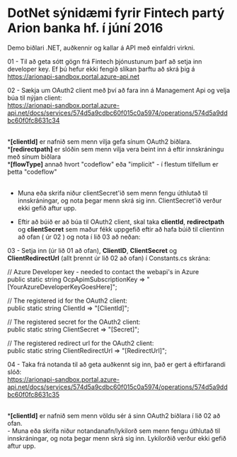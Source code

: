 # DotNet sýnidæmi fyrir Fintech partý Arion banka hf. í júní 2016 
Demo biðlari .NET, auðkennir og kallar á API með einfaldri virkni.

01 - Til að geta sótt gögn frá Fintech þjónustunum þarf að setja inn developer key. Ef þú hefur ekki fengið slíkan þarftu að skrá þig á https://arionapi-sandbox.portal.azure-api.net<br>

02 - Sækja um OAuth2 client með því að fara inn á Management Api og velja búa til nýjan client:<br>
https://arionapi-sandbox.portal.azure-api.net/docs/services/574d5a9cdbc60f015c0a5974/operations/574d5a9ddbc60f0fc8631c34

<br>
*<b>[clientId]</b> er nafnið sem menn vilja gefa sínum OAuth2 biðlara.<br> 
*<b>[redirectpath]</b> er slóðin sem menn vilja vera beint inn á eftir innskráningu með sínum biðlara<br>
*<b>[flowType]</b> annað hvort "codeflow" eða "implicit" - í flestum tilfellum er þetta "codeflow"<br><br>

- Muna eða skrifa niður clientSecret'ið sem menn fengu úthlutað til innskráningar, og nota þegar menn skrá sig inn. ClientSecret'ið verður ekki gefið aftur upp.<br>

- Eftir að búið er að búa til OAuth2 client, skal taka <b>clientId</b>, <b>redirectpath</b> og <b>clientSecret</b> sem maður fékk uppgefið eftir að hafa búið til clientinn að ofan ( úr 02 ) og nota í lið 03 að neðan:

03 - Setja inn <b><developerKey></b> (úr lið 01 að ofan), <b>ClientID</b>, <b>ClientSecret</b> og <b>ClientRedirectUrl</b> (allt þrennt úr lið 02 að ofan) í Constants.cs skrána:<br>

// Azure Developer key - needed to contact the webapi's in Azure<br>
public static string OcpApimSubscriptionKey => "[YourAzureDeveloperKeyGoesHere]";<br>

// The registered id for the OAuth2 client:<br>
public static string ClientId => "[ClientId]";<br>

// The registered secret for the OAuth2 client:<br>
public static string ClientSecret => "[Secret]";<br>
        
// The registered redirect url for the OAuth2 client:<br>
public static string ClientRedirectUrl => "[RedirectUrl]";<br>

04 - Taka frá notanda til að geta auðkennt sig inn, það er gert á eftirfarandi slóð:<br>
https://arionapi-sandbox.portal.azure-api.net/docs/services/574d5a9cdbc60f015c0a5974/operations/574d5a9ddbc60f0fc8631c35

<br>
*<b>[clientId]</b> er nafnið sem menn völdu sér á sinn OAuth2 biðlara í lið 02 að ofan.<br>
- Muna eða skrifa niður notandanafn/lykilorð sem menn fengu úthlutað til innskráningar, og nota þegar menn skrá sig inn. Lykilorðið verður ekki gefið aftur upp.
